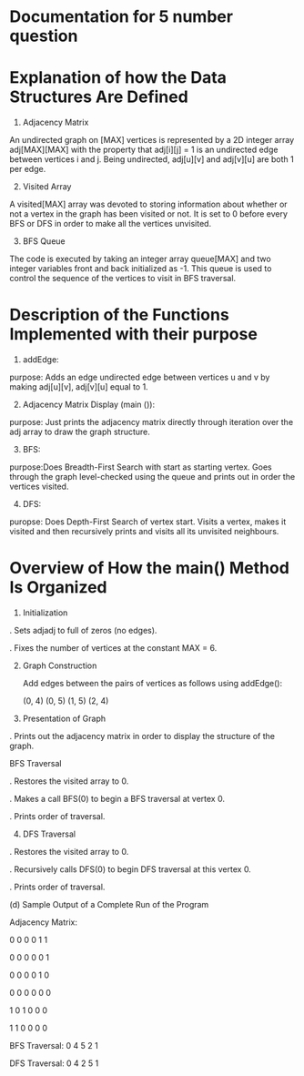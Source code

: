 # Documentation for 5 number question

# Explanation of how the Data Structures Are Defined

1. Adjacency Matrix

An undirected graph on [MAX] vertices is represented by a 2D integer array adj[MAX][MAX] with the property that adj[i][j] = 1 is an undirected edge between     vertices i and j. Being undirected, adj[u][v] and adj[v][u] are both 1 per edge.

2. Visited Array

A visited[MAX] array was devoted to storing information about whether or not a vertex in the graph has been visited or not. It is set to 0 before every BFS or DFS in order to make all the vertices unvisited.

3. BFS Queue

The code is executed by taking an integer array queue[MAX] and two integer variables front and back initialized as -1. This queue is used to control the sequence of the vertices to visit in BFS traversal.

# Description of the Functions Implemented with their purpose

1. addEdge:

purpose: Adds an edge undirected edge between vertices u and v by making adj[u][v], adj[v][u] equal to 1.

2. Adjacency Matrix Display (main ()):

purpose: Just prints the adjacency matrix directly through iteration over the adj array to draw the graph structure.

3. BFS:

purpose:Does Breadth-First Search with start as starting vertex. Goes through the graph level-checked using the queue and prints out in order the vertices        visited.

4. DFS:

puropse: Does Depth-First Search of vertex start. Visits a vertex, makes it visited and then recursively prints and visits all its unvisited neighbours.


# Overview of How the main() Method Is Organized

  1.  Initialization

. Sets adjadj to full of zeros (no edges).

. Fixes the number of vertices at the constant MAX = 6.

 2.  Graph Construction

     Add edges between the pairs of vertices as follows using addEdge():

     (0, 4)
     (0, 5)
     (1, 5)
     (2, 4)

 3.  Presentation of Graph

   . Prints out the adjacency matrix in order to display the structure of the graph.

 BFS Traversal

   . Restores the visited array to 0.

   . Makes a call BFS(0) to begin a BFS traversal at vertex 0.

   . Prints order of traversal.

 4.  DFS Traversal

   . Restores the visited array to 0.

   . Recursively calls DFS(0) to begin DFS traversal at this vertex 0.

   . Prints order of traversal.

(d) Sample Output of a Complete Run of the Program 

  Adjacency Matrix:
  
  0 0 0 0 1 1
  
  0 0 0 0 0 1
  
  0 0 0 0 1 0
  
  0 0 0 0 0 0
  
  1 0 1 0 0 0
  
  1 1 0 0 0 0

  BFS Traversal: 0 4 5 2 1
  
  DFS Traversal: 0 4 2 5 1















